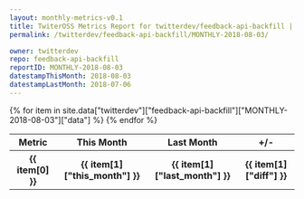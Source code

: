 ```yaml
---
layout: monthly-metrics-v0.1
title: TwiterOSS Metrics Report for twitterdev/feedback-api-backfill | MONTHLY-2018-08-03 | 2018-08-03
permalink: /twitterdev/feedback-api-backfill/MONTHLY-2018-08-03/

owner: twitterdev
repo: feedback-api-backfill
reportID: MONTHLY-2018-08-03
datestampThisMonth: 2018-08-03
datestampLastMonth: 2018-07-06
---
```


<table style="width: 100%">
    <tr>
        <th>Metric</th>
        <th>This Month</th>
        <th>Last Month</th>
        <th>+/-</th>
    </tr>
    {% for item in site.data["twitterdev"]["feedback-api-backfill"]["MONTHLY-2018-08-03"]["data"] %}
    <tr>
        <th>{{ item[0] }}</th>
        <th>{{ item[1]["this_month"] }}</th>
        <th>{{ item[1]["last_month"] }}</th>
        <th>{{ item[1]["diff"] }}</th>
    </tr>
    {% endfor %}
</table>

